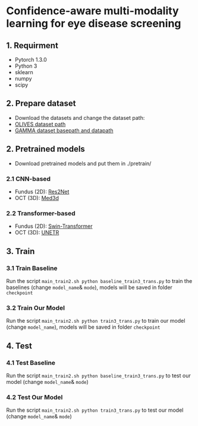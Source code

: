 # Confidence-aware multi-modality learning for eye disease screening
## 1. Requirment
- Pytorch 1.3.0
- Python 3
- sklearn
- numpy
- scipy
## 2. Prepare dataset
* Download the datasets and change the dataset path:
* [OLIVES dataset path](https://github.com/Cocofeat/EyeMoSt/blob/fb471c67beafe70dfb4d67f896d3220ec0a48df3/MedIA%E2%80%9924/train3_trans.py#L409)
* [GAMMA dataset basepath and datapath](https://github.com/Cocofeat/EyeMoSt/blob/fb471c67beafe70dfb4d67f896d3220ec0a48df3/MedIA%E2%80%9924/train3_trans.py#L431)

## 2. Pretrained models
* Download pretrained models and put them in ./pretrain/

### 2.1 CNN-based
* Fundus (2D): [Res2Net](https://github.com/LeiJiangJNU/Res2Net)
* OCT (3D):  [Med3d](https://github.com/cshwhale/Med3D)
### 2.2 Transformer-based
* Fundus (2D): [Swin-Transformer](https://github.com/microsoft/Swin-Transformer)
* OCT (3D): [UNETR](https://github.com/Project-MONAI/research-contributions/tree/main/UNETR)

## 3. Train
### 3.1 Train Baseline
Run the script ```main_train2.sh python baseline_train3_trans.py``` to train the baselines (change ``` model_name ```& ```mode```), models will be saved in folder ```checkpoint```
### 3.2 Train Our Model
Run the script ```main_train2.sh python train3_trans.py``` to train our model (change ``` model_name ```), models will be saved in folder ```checkpoint```

## 4. Test
### 4.1 Test Baseline
Run the script ```main_train2.sh python baseline_train3_trans.py``` to test our model  (change ``` model_name ```& ```mode```)
### 4.2 Test Our Model
Run the script ```main_train2.sh python train3_trans.py``` to test our model (change ``` model_name ```& ```mode```)
